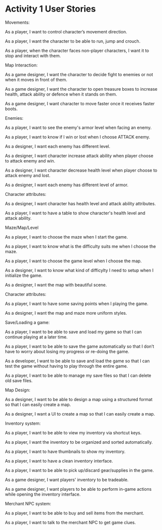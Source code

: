# Activity 1 User Stories

Movements:

As a player, I want to control character’s movement direction.

As a player, I want the character to be able to run, jump and crouch.

As a player, when the character faces non-player characters, I want it to stop and interact with them.

Map Interaction:

As a game designer, I want the character to decide fight to enemies or not when it moves in front of them.

As a game designer, I want the character to open treasure boxes to increase health, attack ability or defence when it stands on them.

As a game designer, I want character to move faster once it receives faster boots.


Enemies: 

As a player, I want to see the enemy's armor level when facing an enemy.

As a player, I want to know if I win or lost when I choose ATTACK enemy.

As a designer, I want each enemy has different level.

As a designer, I want character increase attack ability when player choose to attack enemy and win.

As a designer, I want character decrease health level when player choose to attack enemy and lost.

As a designer, I want each enemy has different level of armor.

Character attributes:

As a designer, I want character has health level and attack ability attributes.

As a player, I want to have a table to show character's health level and attack ability.


Maze/Map/Level

As a player, I want to choose the maze when I start the game.

As a player, I want to know what is the difficulty suits me when I choose the maze.

As a player, I want to choose the game level when I choose the map.

As a designer, I want to know what kind of difficylty I need to setup when I initialize the game.

As a designer, I want the map with beautiful scene.

Character attributes:

As a player, I want to have some saving points when I playing the game.

As a designer, I want the map and maze more uniform styles.

Save/Loading a game:

As a player, I want to be able to save and load my game so that I can continue playing at a later time.

As a player, I want to be able to save the game automatically so that I don’t have to worry about losing my progress or re-doing the game.

As a developer, I want to be able to save and load the game so that I can test the game without having to play through the entire game.

As a player, I want to be able to manage my save files so that I can delete old save files.

Map Design:

As a designer, I want to be able to design a map using a structured format so that I can easily create a map.

As a designer, I want a UI to create a map so that I can easily create a map.

Inventory system:

As a player, I want to be able to view my inventory via shortcut keys.

As a player, I want the inventory to be organized and sorted automatically.

As a player, I want to have thumbnails to show my inventory.

As a player, I want to have a clean inventory interface.

As a player, I want to be able to pick up/discard gear/supplies in the game.

As a game designer, I want players' inventory to be tradeable.

As a game designer, I want players to be able to perform in-game actions while opening the inventory interface.

Merchant NPC system:

As a player, I want to be able to buy and sell items from the merchant.

As a player, I want to talk to the merchant NPC to get game clues.

